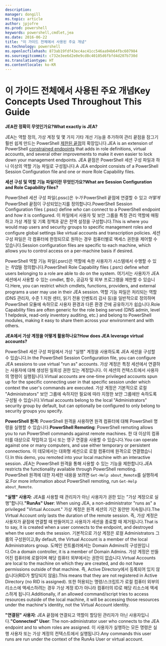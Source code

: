 ```yaml
---
description: 
manager: dongill
ms.topic: article
author: jpjofre
ms.prod: powershell
keywords: powershell,cmdlet,jea
ms.date: 2016-06-22
title: "이 가이드 전체에서 사용된 주요 개념"
ms.technology: powershell
ms.openlocfilehash: 873ab19fdf43ec4ac41cc546aa94b64fbc607984
ms.sourcegitcommit: c732e3ee6d2e0e9cd8c40105d6fbfd4d207b730d
ms.translationtype: HT
ms.contentlocale: ko-KR
---
```

# <a name="key-concepts-used-throughout-this-guide"></a><span data-ttu-id="e99e0-103">이 가이드 전체에서 사용된 주요 개념</span><span class="sxs-lookup"><span data-stu-id="e99e0-103">Key Concepts Used Throughout This Guide</span></span>
<span data-ttu-id="e99e0-104">**JEA란 정확히 무엇인가요?**</span><span class="sxs-lookup"><span data-stu-id="e99e0-104">**What exactly is JEA?**</span></span>

<span data-ttu-id="e99e0-105">JEA는 역할 정의, 가상 계정 및 몇 가지 기타 개선 기능을 추가하여 관리 끝점을 잠그기 훨씬 쉽게 만드는 PowerShell [제한된 끝점](http://blogs.technet.com/b/heyscriptingguy/archive/2014/03/31/introduction-to-powershell-endpoints.aspx)의 확장입니다.</span><span class="sxs-lookup"><span data-stu-id="e99e0-105">JEA is an extension of PowerShell [constrained endpoints](http://blogs.technet.com/b/heyscriptingguy/archive/2014/03/31/introduction-to-powershell-endpoints.aspx) that adds in role definitions, virtual accounts, and several other improvements to make it even easier to lock down your management endpoints.</span></span>
<span data-ttu-id="e99e0-106">JEA 끝점은 PowerShell 세션 구성 파일과 하나 이상의 역할 기능 파일로 구성됩니다.</span><span class="sxs-lookup"><span data-stu-id="e99e0-106">A JEA endpoint consists of a PowerShell Session Configuration file and one or more Role Capability files.</span></span>

<span data-ttu-id="e99e0-107">**세션 구성 및 역할 기능 파일이란 무엇인가요?**</span><span class="sxs-lookup"><span data-stu-id="e99e0-107">**What are Session Configuration and Role Capability files?**</span></span>

<span data-ttu-id="e99e0-108">PowerShell 세션 구성 파일(.pssc)은 *누가* PowerShell 끝점에 연결할 수 있고 *어떻게* PowerShell 끝점이 구성되었는지를 정의합니다.</span><span class="sxs-lookup"><span data-stu-id="e99e0-108">PowerShell Session Configuration files (.pssc) define *who* can connect to a PowerShell endpoint and *how* it is configured.</span></span>
<span data-ttu-id="e99e0-109">이 파일에서 사용자 및 보안 그룹을 특정 관리 역할에 매핑하고 가상 계정 및 기록 정책과 같은 전역 설정을 구성합니다.</span><span class="sxs-lookup"><span data-stu-id="e99e0-109">This is where you would map users and security groups to specific management roles and configure global settings like virtual accounts and transcription policies.</span></span>
<span data-ttu-id="e99e0-110">세션 구성 파일은 각 컴퓨터에 한정되므로 원하는 경우 컴퓨터별로 액세스 권한을 제어할 수 있습니다.</span><span class="sxs-lookup"><span data-stu-id="e99e0-110">Session configuration files are specific to each machine, which allows you to control access on a per-machine basis if desired.</span></span>

<span data-ttu-id="e99e0-111">PowerShell 역할 기능 파일(.psrc)은 역할에 속한 사용자가 시스템에서 수행할 수 있는 *작업*을 정의합니다.</span><span class="sxs-lookup"><span data-stu-id="e99e0-111">PowerShell Role Capability files (.psrc) define *what* users belonging to a role are able to do on the system.</span></span>
<span data-ttu-id="e99e0-112">여기서는 사용자가 JEA 세션에서 사용할 수 있는 cmdlet, 함수, 공급자 및 외부 프로그램을 제한할 수 있습니다.</span><span class="sxs-lookup"><span data-stu-id="e99e0-112">Here, you can restrict which cmdlets, functions, providers, and external programs a user may use in their JEA session.</span></span>
<span data-ttu-id="e99e0-113">역할 기능 파일은 처리되는 역할(DNS 관리자, 수준 1 지원 센터, 읽기 전용 인벤토리 감사 등)을 일반적으로 정의하며 PowerShell 모듈에 속하므로 사용자 환경과 다른 환경 간에 공유하기가 쉽습니다.</span><span class="sxs-lookup"><span data-stu-id="e99e0-113">Role Capability files are often generic for the role being served (DNS admin, level 1 helpdesk, read-only inventory auditing, etc.) and belong to PowerShell modules, making it easy to share them across your environment and with others.</span></span>

<span data-ttu-id="e99e0-114">**JEA에서 가상 계정을 어떻게 활용하나요?**</span><span class="sxs-lookup"><span data-stu-id="e99e0-114">**How does JEA leverage virtual accounts?**</span></span>

<span data-ttu-id="e99e0-115">PowerShell 세션 구성 파일에서 가상 "실행" 계정을 사용하도록 JEA 세션을 구성할 수 있습니다.</span><span class="sxs-lookup"><span data-stu-id="e99e0-115">In the PowerShell Session Configuration file, you can configure JEA sessions to use virtual "run as" accounts.</span></span>
<span data-ttu-id="e99e0-116">가상 계정은 특정 세션에서 연결하는 사용자에 대해 생성된 일회성 권한 있는 계정입니다. 이 세션의 컨텍스트에서 사용자의 명령이 실행됩니다.</span><span class="sxs-lookup"><span data-stu-id="e99e0-116">Virtual accounts are one-time privileged accounts spun up for the specific connecting user in that specific session under which context the user's commands are executed.</span></span>
<span data-ttu-id="e99e0-117">가상 계정은 기본적으로 로컬 "Administrators" 보안 그룹에 속하지만 필요에 따라 지정한 보안 그룹에만 속하도록 구성될 수 있습니다.</span><span class="sxs-lookup"><span data-stu-id="e99e0-117">Virtual accounts belong to the local "Administrators" security group by default, but can optionally be configured to only belong to security groups you specify.</span></span>

<span data-ttu-id="e99e0-118">**PowerShell 원격**: PowerShell 원격을 사용하면 원격 컴퓨터에 대해 PowerShell 명령을 실행할 수 있습니다.</span><span class="sxs-lookup"><span data-stu-id="e99e0-118">**PowerShell Remoting**: PowerShell remoting allows you to run PowerShell commands against remote machines.</span></span>
<span data-ttu-id="e99e0-119">한 대 이상의 컴퓨터를 대상으로 작업하고 임시 또는 영구 연결을 사용할 수 있습니다.</span><span class="sxs-lookup"><span data-stu-id="e99e0-119">You can operate against one or many computers, and use either temporary or persistent connections.</span></span>
<span data-ttu-id="e99e0-120">이 데모에서는 대화형 세션으로 로컬 컴퓨터에 원격으로 연결했습니다.</span><span class="sxs-lookup"><span data-stu-id="e99e0-120">In this demo, you remoted into your local machine with an interactive session.</span></span>
<span data-ttu-id="e99e0-121">JEA는 PowerShell 원격을 통해 사용할 수 있는 기능을 제한합니다.</span><span class="sxs-lookup"><span data-stu-id="e99e0-121">JEA restricts the functionality available through PowerShell remoting.</span></span>
<span data-ttu-id="e99e0-122">PowerShell 원격에 대한 자세한 내용을 보려면 `Get-Help about_Remote`를 실행하세요.</span><span class="sxs-lookup"><span data-stu-id="e99e0-122">For more information about PowerShell remoting, run `Get-Help about_Remote`.</span></span>

<span data-ttu-id="e99e0-123">**"실행" 사용자**: JEA를 사용할 때 관리자가 아닌 사용자가 권한 있는 "가상 계정으로 실행"합니다.</span><span class="sxs-lookup"><span data-stu-id="e99e0-123">**"RunAs" User**: When using JEA, a non-administrator "runs as" a privileged "Virtual Account."</span></span>
<span data-ttu-id="e99e0-124">가상 계정은 원격 세션의 기간 동안만 지속됩니다.</span><span class="sxs-lookup"><span data-stu-id="e99e0-124">The Virtual Account only lasts the duration of the remote session.</span></span>
<span data-ttu-id="e99e0-125">즉, 가상 계정은 사용자가 끝점에 연결할 때 만들어지고 사용자가 세션을 종료할 때 제거됩니다.</span><span class="sxs-lookup"><span data-stu-id="e99e0-125">That is to say, it is created when a user connects to the endpoint, and destroyed when the user ends the session.</span></span>
<span data-ttu-id="e99e0-126">기본적으로 가상 계정은 로컬 Administrators 그룹의 구성원이고,</span><span class="sxs-lookup"><span data-stu-id="e99e0-126">By default, the Virtual Account is a member of the local Administrators group.</span></span>
<span data-ttu-id="e99e0-127">도메인 컨트롤러에서는 Domain Admins의 구성원입니다.</span><span class="sxs-lookup"><span data-stu-id="e99e0-127">On a domain controller, it is a member of Domain Admins.</span></span>
<span data-ttu-id="e99e0-128">가상 계정은 만들어진 컴퓨터에 로컬이며 해당 컴퓨터 외부에서는 권한이 없습니다.</span><span class="sxs-lookup"><span data-stu-id="e99e0-128">Virtual Accounts are local to the machine on which they are created, and do not have permissions outside of that machine.</span></span>
<span data-ttu-id="e99e0-129">즉, Active Directory에서 등록되어 있지 않습니다(RID가 할당되지 않음).</span><span class="sxs-lookup"><span data-stu-id="e99e0-129">This means that they are not registered in Active Directory (no RID is assigned).</span></span>
<span data-ttu-id="e99e0-130">또한 허용되는 명령/스크립트가 로컬 컴퓨터 외부의 리소스에 액세스하려는 경우 가상 계정 ID가 아니라 컴퓨터의 ID로 해당 리소스에 액세스하게 됩니다.</span><span class="sxs-lookup"><span data-stu-id="e99e0-130">Additionally, if an allowed command/script tries to access resources outside of the local machine, it will be accessing those resources under the machine's identity, not the Virtual Account identity.</span></span>

<span data-ttu-id="e99e0-131">**"연결된" 사용자**: JEA 끝점에 연결되고 역할이 할당된 관리자가 아닌 사용자입니다.</span><span class="sxs-lookup"><span data-stu-id="e99e0-131">**"Connected" User**: The non-administrator user who connects to the JEA endpoint and to whom roles are assigned.</span></span>
<span data-ttu-id="e99e0-132">이 사용자가 실행하는 모든 명령은 실행 사용자 또는 가상 계정의 컨텍스트에서 실행됩니다.</span><span class="sxs-lookup"><span data-stu-id="e99e0-132">Any commands this user runs are run under the context of the RunAs User or virtual account.</span></span>

